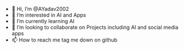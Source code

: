 - 👋 Hi, I’m @AYadav2002
- 👀 I’m interested in AI and Apps
- 🌱 I’m currently learning AI
- 💞️ I’m looking to collaborate on Projects including AI and social media apps
- 📫 How to reach me tag me down on github

<!---
AYadav2002/AYadav2002 is a ✨ special ✨ repository because its `README.md` (this file) appears on your GitHub profile.
You can click the Preview link to take a look at your changes.
--->

